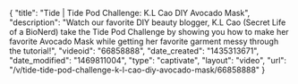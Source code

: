 {
    "title": "Tide | Tide Pod Challenge: K.L Cao DIY Avocado Mask",
    "description": "Watch our favorite DIY beauty blogger, K.L Cao (Secret Life of a BioNerd) take the Tide Pod Challenge by showing you how to make her favorite Avocado Mask while getting her favorite garment messy through the tutorial!",
    "videoid": "66858888",
    "date_created": "1435313671",
    "date_modified": "1469811004",
    "type": "captivate",
    "layout": "video",
    "url": "\/v\/tide-tide-pod-challenge-k-l-cao-diy-avocado-mask\/66858888"
}